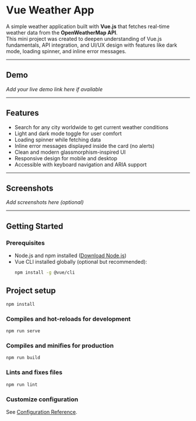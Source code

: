 # Vue Weather App

A simple weather application built with **Vue.js** that fetches real-time weather data from the **OpenWeatherMap API**.  
This mini project was created to deepen understanding of Vue.js fundamentals, API integration, and UI/UX design with features like dark mode, loading spinner, and inline error messages.

---

## Demo

*Add your live demo link here if available*

---

## Features

- Search for any city worldwide to get current weather conditions  
- Light and dark mode toggle for user comfort  
- Loading spinner while fetching data  
- Inline error messages displayed inside the card (no alerts)  
- Clean and modern glassmorphism-inspired UI  
- Responsive design for mobile and desktop  
- Accessible with keyboard navigation and ARIA support  

---

## Screenshots

*Add screenshots here (optional)*

---

## Getting Started

### Prerequisites

- Node.js and npm installed ([Download Node.js](https://nodejs.org/))  
- Vue CLI installed globally (optional but recommended):  
  ```bash
  npm install -g @vue/cli

## Project setup
```
npm install
```

### Compiles and hot-reloads for development
```
npm run serve
```

### Compiles and minifies for production
```
npm run build
```

### Lints and fixes files
```
npm run lint
```

### Customize configuration
See [Configuration Reference](https://cli.vuejs.org/config/).
